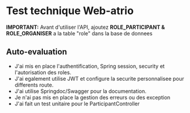 # Test technique Web-atrio

**IMPORTANT:** Avant d'utiliser l'API, ajoutez **ROLE_PARTICIPANT & ROLE_ORGANISER** a la table "role" dans la base de donnees

## Auto-evaluation

 - J'ai mis en place l'authentification, Spring session, security et
   l'autorisation des roles.
 - J'ai egalement utilise JWT et configure la securite personnalisee
   pour differents route.
 - J'ai utilise Springdoc/Swagger pour la documentation.
 - Je n'ai pas mis en place la gestion des erreurs ou des exception
 - J'ai fait un test unitaire pour le ParticipantController

